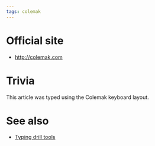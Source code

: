 ```yaml
---
tags: colemak
---
```


# Official site

-   <http://colemak.com>

# Trivia

This article was typed using the Colemak keyboard layout.

# See also

-   [Typing drill tools](/wiki/Typing_drill_tools)

